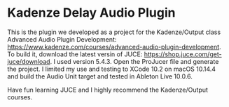 # Kadenze Delay Audio Plugin

This is the plugin we developed as a project for the Kadenze/Output class Advanced Audio Plugin Development:  https://www.kadenze.com/courses/advanced-audio-plugin-development.
To build it, download the latest versin of JUCE:  https://shop.juce.com/get-juce/download.  I used version 5.4.3.  Open the ProJucer file and generate the project.
I limited my use and testing to XCode 10.2 on macOS 10.14.4 and build the Audio Unit target and tested in Ableton Live 10.0.6.

Have fun learning JUCE and I highly recommend the Kadenze/Output courses.
